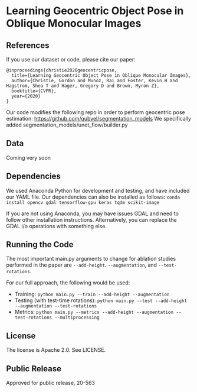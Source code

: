 # Learning Geocentric Object Pose in Oblique Monocular Images

## References

If you use our dataset or code, please cite our paper:

```
@inproceedings{christie2020geocentricpose,
  title={Learning Geocentric Object Pose in Oblique Monocular Images},
  author={Christie, Gordon and Munoz, Rai and Foster, Kevin H and Hagstrom, Shea T and Hager, Gregory D and Brown, Myron Z},
  booktitle={CVPR},
  year={2020}
}
```

Our code modifies the following repo in order to perform geocentric pose estimation: https://github.com/qubvel/segmentation_models We specifically added segmentation_models/unet_flow/builder.py

## Data

Coming very soon

## Dependencies

We used Anaconda Python for development and testing, and have included our YAML file. Our dependencies can also be installed as follows: ```conda install opencv gdal tensorflow-gpu keras tqdm scikit-image```

If you are not using Anaconda, you may have issues GDAL and need to follow other installation instructions. Alternatively, you can replace the GDAL i/o operations with something else. 

## Running the Code

The most important main.py arguments to change for ablation studies performed in the paper are ```--add-height```. ```--augmentation```, and ```--test-rotations```.

For our full approach, the following would be used:

+ Training: ```python main.py --train --add-height --augmentation```
+ Testing (with test-time rotations): ```python main.py --test --add-height --augmentation --test-rotations```
+ Metrics: ```python main.py --metrics --add-height --augmentation --test-rotations --multiprocessing```


## License

The license is Apache 2.0. See LICENSE.

## Public Release

Approved for public release, 20-563